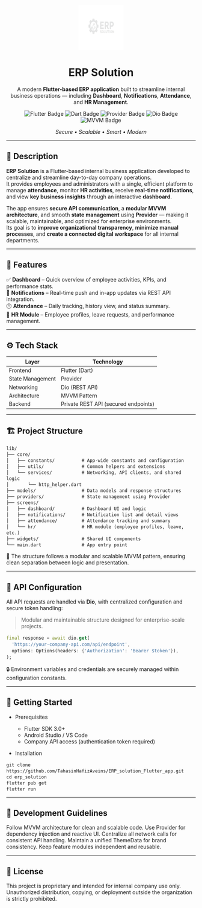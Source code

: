 <div align="center">
  <img src="assets/logo.png" alt="ERP Solution Logo" width="120" height="120">
  <h1>ERP Solution</h1>
  <p>
    A modern <b>Flutter-based ERP application</b> built to streamline internal business operations — including 
    <b>Dashboard</b>, <b>Notifications</b>, <b>Attendance</b>, and <b>HR Management</b>.
  </p>
  <p>
    <img src="https://img.shields.io/badge/Flutter-3.0+-blue?logo=flutter" alt="Flutter Badge">
    <img src="https://img.shields.io/badge/Dart-Enabled-blue?logo=dart" alt="Dart Badge">
    <img src="https://img.shields.io/badge/State%20Management-Provider-green" alt="Provider Badge">
    <img src="https://img.shields.io/badge/Networking-Dio-orange" alt="Dio Badge">
    <img src="https://img.shields.io/badge/Architecture-MVVM-lightgrey" alt="MVVM Badge">
  </p>
  <p><i>Secure • Scalable • Smart • Modern</i></p>
</div>

---

## 🧾 Description

**ERP Solution** is a Flutter-based internal business application developed to centralize and streamline day-to-day company operations.  
It provides employees and administrators with a single, efficient platform to manage **attendance**, monitor **HR activities**, receive **real-time notifications**, and view **key business insights** through an interactive **dashboard**.  

The app ensures **secure API communication**, a **modular MVVM architecture**, and smooth **state management** using **Provider** — making it scalable, maintainable, and optimized for enterprise environments.  
Its goal is to **improve organizational transparency**, **minimize manual processes**, and **create a connected digital workspace** for all internal departments.

---

## 🧩 Features

✅ **Dashboard** – Quick overview of employee activities, KPIs, and performance stats.  
🔔 **Notifications** – Real-time push and in-app updates via REST API integration.  
🕒 **Attendance** – Daily tracking, history view, and status summary.  
👥 **HR Module** – Employee profiles, leave requests, and performance management.  

---

## ⚙️ Tech Stack

| Layer | Technology |
|-------|-------------|
| Frontend | Flutter (Dart) |
| State Management | Provider |
| Networking | Dio (REST API) |
| Architecture | MVVM Pattern |
| Backend | Private REST API (secured endpoints) |

---

## 🏗️ Project Structure

```plaintext
lib/
├── core/
│   ├── constants/          # App-wide constants and configuration
│   ├── utils/              # Common helpers and extensions
│   └── services/           # Networking, API clients, and shared logic
│       └── http_helper.dart
├── models/                 # Data models and response structures
├── providers/              # State management using Provider
├── screens/
│   ├── dashboard/          # Dashboard UI and logic
│   ├── notifications/      # Notification list and detail views
│   ├── attendance/         # Attendance tracking and summary
│   └── hr/                 # HR module (employee profiles, leave, etc.)
├── widgets/                # Shared UI components
└── main.dart               # App entry point
```
🧠 The structure follows a modular and scalable MVVM pattern, ensuring clean separation between logic and presentation.

---


## 🔌 API Configuration

All API requests are handled via **Dio**, with centralized configuration and secure token handling:

> Modular and maintainable structure designed for enterprise-scale projects.

```dart
final response = await dio.get(
  'https://your-company-api.com/api/endpoint',
  options: Options(headers: {'Authorization': 'Bearer $token'}),
);
```
🔒 Environment variables and credentials are securely managed within configuration constants.

---

## 🚀 Getting Started

 - Prerequisites
     - Flutter SDK 3.0+
     - Android Studio / VS Code
     - Company API access (authentication token required)
 
 - Installation
```
git clone https://github.com/TahasinHafizAveins/ERP_solution_Flutter_app.git
cd erp_solution
flutter pub get
flutter run
```

---

## 🧠 Development Guidelines
Follow MVVM architecture for clean and scalable code.
Use Provider for dependency injection and reactive UI.
Centralize all network calls for consistent API handling.
Maintain a unified ThemeData for brand consistency.
Keep feature modules independent and reusable.


---

## 📄 License
This project is proprietary and intended for internal company use only.
Unauthorized distribution, copying, or deployment outside the organization is strictly prohibited.

